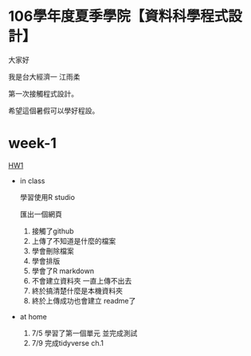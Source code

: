 # 106學年度夏季學院【資料科學程式設計】
大家好

我是台大經濟一 江雨柔 

第一次接觸程式設計。

希望這個暑假可以學好程設。

# week-1

[HW1](https://stephanie0324.github.io/summer-class/week-1/hw1)

* in class
  
  學習使用R studio

  匯出一個網頁

   1. 接觸了github
   2. 上傳了不知道是什麼的檔案
   3. 學會刪除檔案
   4. 學會排版
   5. 學會了R markdown
   6. 不會建立資料夾 一直上傳不出去
   7. 終於搞清楚什麼是本機資料夾
   8. 終於上傳成功也會建立 readme了
  
* at home
    
    1. 7/5 學習了第一個單元 並完成測試
    2. 7/9 完成tidyverse ch.1
